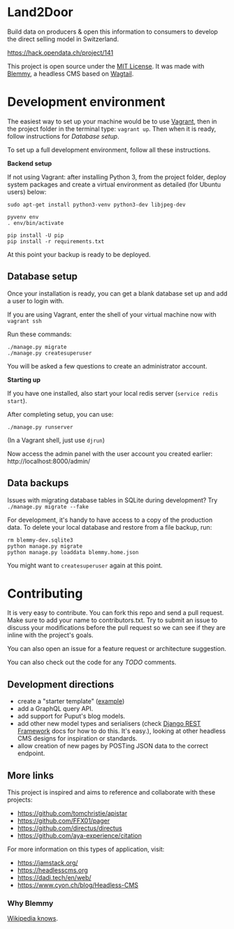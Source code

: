 Land2Door
=====================

Build data on producers & open this information to consumers to develop the direct selling model in Switzerland.

https://hack.opendata.ch/project/141

This project is open source under the [MIT License](LICENSE.md). It was made with [Blemmy](https://github.com/datalets/blemmy), a headless CMS based on [Wagtail](https://wagtail.io).

# Development environment

The easiest way to set up your machine would be to use [Vagrant](https://vagrantup.com), then in the project folder in the terminal type: `vagrant up`. Then when it is ready, follow instructions for *Database setup*.

To set up a full development environment, follow all these instructions.

**Backend setup**

If not using Vagrant: after installing Python 3, from the project folder, deploy system packages and create a virtual environment as detailed (for Ubuntu users) below:

```
sudo apt-get install python3-venv python3-dev libjpeg-dev

pyvenv env
. env/bin/activate

pip install -U pip
pip install -r requirements.txt
```

At this point your backup is ready to be deployed.

## Database setup

Once your installation is ready, you can get a blank database set up and add a user to login with.

If you are using Vagrant, enter the shell of your virtual machine now with `vagrant ssh`

Run these commands:

```
./manage.py migrate
./manage.py createsuperuser
```

You will be asked a few questions to create an administrator account.

**Starting up**

If you have one installed, also start your local redis server (`service redis start`).

After completing setup, you can use:

```
./manage.py runserver
```

(In a Vagrant shell, just use `djrun`)

Now access the admin panel with the user account you created earlier: http://localhost:8000/admin/

## Data backups

Issues with migrating database tables in SQLite during development? Try `./manage.py migrate --fake`

For development, it's handy to have access to a copy of the production data. To delete your local database and restore from a file backup, run:

```
rm blemmy-dev.sqlite3
python manage.py migrate
python manage.py loaddata blemmy.home.json
```

You might want to `createsuperuser` again at this point.

# Contributing

It is very easy to contribute. You can fork this repo and send a pull request. Make sure to add your name to contributors.txt. Try to submit an issue to discuss your modifications before the pull request so we can see if they are inline with the project's goals.

You can also open an issue for a feature request or architecture suggestion.

You can also check out the code for any _TODO_ comments.

## Development directions

- create a "starter template" ([example](https://github.com/petertait/react-kirby-starter))
- add a GraphQL query API.
- add support for Puput's blog models.
- add other new model types and serialisers (check [Django REST Framework](http://www.django-rest-framework.org/) docs for how to do this. It's easy.), looking at other headless CMS designs for inspiration or standards.
- allow creation of new pages by POSTing JSON data to the correct endpoint.

## More links

This project is inspired and aims to reference and collaborate with these projects:

- https://github.com/tomchristie/apistar
- https://github.com/FFX01/pager
- https://github.com/directus/directus
- https://github.com/aya-experience/citation

For more information on this types of application, visit:

- https://jamstack.org/
- https://headlesscms.org
- https://dadi.tech/en/web/
- https://www.cyon.ch/blog/Headless-CMS

### Why Blemmy

[Wikipedia knows](https://en.wikipedia.org/w/index.php?title=Blemmy&redirect=no).
